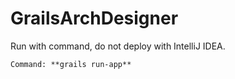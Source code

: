 # GrailsArchDesigner


Run with command, do not deploy with IntelliJ IDEA.

```Command: **grails run-app**```
